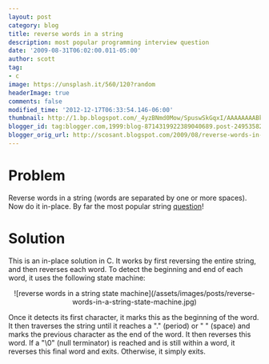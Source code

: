```yaml
---
layout: post
category: blog
title: reverse words in a string
description: most popular programming interview question
date: '2009-08-31T06:02:00.011-05:00'
author: scott
tag:
- c
image: https://unsplash.it/560/120?random
headerImage: true
comments: false
modified_time: '2012-12-17T06:33:54.146-06:00'
thumbnail: http://1.bp.blogspot.com/_4yzBNmd0Mow/SpuswSkGqxI/AAAAAAAABkQ/8GTlzLy_PkU/s72-c/reverse+words+in+a+string+state+machine.png
blogger_id: tag:blogger.com,1999:blog-8714319922389040689.post-2495358262353513147
blogger_orig_url: http://scosant.blogspot.com/2009/08/reverse-words-in-string.html
---
```


# Problem

Reverse words in a string (words are separated by one or more spaces). Now do it in-place. By far the most popular string [question](http://maxnoy.com/interviews.html)!

# Solution

This is an in-place solution in C.  It works by first reversing the entire string, and then reverses each word.  To detect the beginning and end of each word, it uses the following state machine:

<p align="center" markdown="1">
    ![reverse words in a string state machine](/assets/images/posts/reverse-words-in-a-string-state-machine.jpg)
</p>

Once it detects its first character, it marks this as the beginning of the word. It then traverses the string until it reaches a "." (period) or " " (space) and marks the previous character as the end of the word. It then reverses this word. If a "\0" (null terminator) is reached and is still within a word, it reverses this final word and exits. Otherwise, it simply exits.

<script src="https://gist.github.com/4317969.js"></script>